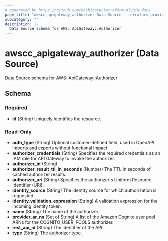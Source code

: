 ```yaml
---
# generated by https://github.com/hashicorp/terraform-plugin-docs
page_title: "awscc_apigateway_authorizer Data Source - terraform-provider-awscc"
subcategory: ""
description: |-
  Data Source schema for AWS::ApiGateway::Authorizer
---
```


# awscc_apigateway_authorizer (Data Source)

Data Source schema for AWS::ApiGateway::Authorizer



<!-- schema generated by tfplugindocs -->
## Schema

### Required

- **id** (String) Uniquely identifies the resource.

### Read-Only

- **auth_type** (String) Optional customer-defined field, used in OpenAPI imports and exports without functional impact.
- **authorizer_credentials** (String) Specifies the required credentials as an IAM role for API Gateway to invoke the authorizer.
- **authorizer_id** (String)
- **authorizer_result_ttl_in_seconds** (Number) The TTL in seconds of cached authorizer results.
- **authorizer_uri** (String) Specifies the authorizer's Uniform Resource Identifier (URI).
- **identity_source** (String) The identity source for which authorization is requested.
- **identity_validation_expression** (String) A validation expression for the incoming identity token.
- **name** (String) The name of the authorizer.
- **provider_ar_ns** (Set of String) A list of the Amazon Cognito user pool ARNs for the COGNITO_USER_POOLS authorizer.
- **rest_api_id** (String) The identifier of the API.
- **type** (String) The authorizer type.


